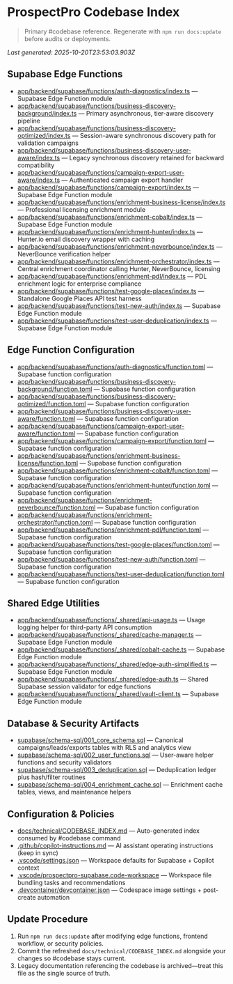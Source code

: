 # ProspectPro Codebase Index

> Primary #codebase reference. Regenerate with `npm run docs:update` before audits or deployments.

_Last generated: 2025-10-20T23:53:03.903Z_

## Supabase Edge Functions

- [app/backend/supabase/functions/auth-diagnostics/index.ts](app/backend/supabase/functions/auth-diagnostics/index.ts) — Supabase Edge Function module
- [app/backend/supabase/functions/business-discovery-background/index.ts](app/backend/supabase/functions/business-discovery-background/index.ts) — Primary asynchronous, tier-aware discovery pipeline
- [app/backend/supabase/functions/business-discovery-optimized/index.ts](app/backend/supabase/functions/business-discovery-optimized/index.ts) — Session-aware synchronous discovery path for validation campaigns
- [app/backend/supabase/functions/business-discovery-user-aware/index.ts](app/backend/supabase/functions/business-discovery-user-aware/index.ts) — Legacy synchronous discovery retained for backward compatibility
- [app/backend/supabase/functions/campaign-export-user-aware/index.ts](app/backend/supabase/functions/campaign-export-user-aware/index.ts) — Authenticated campaign export handler
- [app/backend/supabase/functions/campaign-export/index.ts](app/backend/supabase/functions/campaign-export/index.ts) — Supabase Edge Function module
- [app/backend/supabase/functions/enrichment-business-license/index.ts](app/backend/supabase/functions/enrichment-business-license/index.ts) — Professional licensing enrichment module
- [app/backend/supabase/functions/enrichment-cobalt/index.ts](app/backend/supabase/functions/enrichment-cobalt/index.ts) — Supabase Edge Function module
- [app/backend/supabase/functions/enrichment-hunter/index.ts](app/backend/supabase/functions/enrichment-hunter/index.ts) — Hunter.io email discovery wrapper with caching
- [app/backend/supabase/functions/enrichment-neverbounce/index.ts](app/backend/supabase/functions/enrichment-neverbounce/index.ts) — NeverBounce verification helper
- [app/backend/supabase/functions/enrichment-orchestrator/index.ts](app/backend/supabase/functions/enrichment-orchestrator/index.ts) — Central enrichment coordinator calling Hunter, NeverBounce, licensing
- [app/backend/supabase/functions/enrichment-pdl/index.ts](app/backend/supabase/functions/enrichment-pdl/index.ts) — PDL enrichment logic for enterprise compliance
- [app/backend/supabase/functions/test-google-places/index.ts](app/backend/supabase/functions/test-google-places/index.ts) — Standalone Google Places API test harness
- [app/backend/supabase/functions/test-new-auth/index.ts](app/backend/supabase/functions/test-new-auth/index.ts) — Supabase Edge Function module
- [app/backend/supabase/functions/test-user-deduplication/index.ts](app/backend/supabase/functions/test-user-deduplication/index.ts) — Supabase Edge Function module

## Edge Function Configuration

- [app/backend/supabase/functions/auth-diagnostics/function.toml](app/backend/supabase/functions/auth-diagnostics/function.toml) — Supabase function configuration
- [app/backend/supabase/functions/business-discovery-background/function.toml](app/backend/supabase/functions/business-discovery-background/function.toml) — Supabase function configuration
- [app/backend/supabase/functions/business-discovery-optimized/function.toml](app/backend/supabase/functions/business-discovery-optimized/function.toml) — Supabase function configuration
- [app/backend/supabase/functions/business-discovery-user-aware/function.toml](app/backend/supabase/functions/business-discovery-user-aware/function.toml) — Supabase function configuration
- [app/backend/supabase/functions/campaign-export-user-aware/function.toml](app/backend/supabase/functions/campaign-export-user-aware/function.toml) — Supabase function configuration
- [app/backend/supabase/functions/campaign-export/function.toml](app/backend/supabase/functions/campaign-export/function.toml) — Supabase function configuration
- [app/backend/supabase/functions/enrichment-business-license/function.toml](app/backend/supabase/functions/enrichment-business-license/function.toml) — Supabase function configuration
- [app/backend/supabase/functions/enrichment-cobalt/function.toml](app/backend/supabase/functions/enrichment-cobalt/function.toml) — Supabase function configuration
- [app/backend/supabase/functions/enrichment-hunter/function.toml](app/backend/supabase/functions/enrichment-hunter/function.toml) — Supabase function configuration
- [app/backend/supabase/functions/enrichment-neverbounce/function.toml](app/backend/supabase/functions/enrichment-neverbounce/function.toml) — Supabase function configuration
- [app/backend/supabase/functions/enrichment-orchestrator/function.toml](app/backend/supabase/functions/enrichment-orchestrator/function.toml) — Supabase function configuration
- [app/backend/supabase/functions/enrichment-pdl/function.toml](app/backend/supabase/functions/enrichment-pdl/function.toml) — Supabase function configuration
- [app/backend/supabase/functions/test-google-places/function.toml](app/backend/supabase/functions/test-google-places/function.toml) — Supabase function configuration
- [app/backend/supabase/functions/test-new-auth/function.toml](app/backend/supabase/functions/test-new-auth/function.toml) — Supabase function configuration
- [app/backend/supabase/functions/test-user-deduplication/function.toml](app/backend/supabase/functions/test-user-deduplication/function.toml) — Supabase function configuration

## Shared Edge Utilities

- [app/backend/supabase/functions/_shared/api-usage.ts](app/backend/supabase/functions/_shared/api-usage.ts) — Usage logging helper for third-party API consumption
- [app/backend/supabase/functions/_shared/cache-manager.ts](app/backend/supabase/functions/_shared/cache-manager.ts) — Supabase Edge Function module
- [app/backend/supabase/functions/_shared/cobalt-cache.ts](app/backend/supabase/functions/_shared/cobalt-cache.ts) — Supabase Edge Function module
- [app/backend/supabase/functions/_shared/edge-auth-simplified.ts](app/backend/supabase/functions/_shared/edge-auth-simplified.ts) — Supabase Edge Function module
- [app/backend/supabase/functions/_shared/edge-auth.ts](app/backend/supabase/functions/_shared/edge-auth.ts) — Shared Supabase session validator for edge functions
- [app/backend/supabase/functions/_shared/vault-client.ts](app/backend/supabase/functions/_shared/vault-client.ts) — Supabase Edge Function module

## Database & Security Artifacts

- [supabase/schema-sql/001_core_schema.sql](supabase/schema-sql/001_core_schema.sql) — Canonical campaigns/leads/exports tables with RLS and analytics view
- [supabase/schema-sql/002_user_functions.sql](supabase/schema-sql/002_user_functions.sql) — User-aware helper functions and security validators
- [supabase/schema-sql/003_deduplication.sql](supabase/schema-sql/003_deduplication.sql) — Deduplication ledger plus hash/filter routines
- [supabase/schema-sql/004_enrichment_cache.sql](supabase/schema-sql/004_enrichment_cache.sql) — Enrichment cache tables, views, and maintenance helpers

## Configuration & Policies

- [docs/technical/CODEBASE_INDEX.md](docs/technical/CODEBASE_INDEX.md) — Auto-generated index consumed by #codebase command
- [.github/copilot-instructions.md](.github/copilot-instructions.md) — AI assistant operating instructions (keep in sync)
- [.vscode/settings.json](.vscode/settings.json) — Workspace defaults for Supabase + Copilot context
- [.vscode/prospectpro-supabase.code-workspace](.vscode/prospectpro-supabase.code-workspace) — Workspace file bundling tasks and recommendations
- [.devcontainer/devcontainer.json](.devcontainer/devcontainer.json) — Codespace image settings + post-create automation

## Update Procedure

1. Run `npm run docs:update` after modifying edge functions, frontend workflow, or security policies.
2. Commit the refreshed `docs/technical/CODEBASE_INDEX.md` alongside your changes so #codebase stays current.
3. Legacy documentation referencing the codebase is archived—treat this file as the single source of truth.
